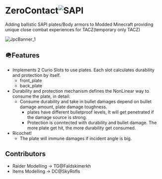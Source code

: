# ZeroContact![SAPI](https://github.com/user-attachments/assets/86bf9566-0ff9-4b73-876f-5745025e6659)
Adding ballistic SAPI plates/Body armors to Modded Minecraft providing unique close combat experiences for TACZ(temporary only TACZ)


![JpcBanner_1](https://github.com/user-attachments/assets/c643c721-7ca2-4b74-a3fc-14783b9ebd8b)

## 🪖Features
  - Implements 2 Curio Slots to use plates. Each slot calculates durability and protection by itself.
      - front_plate
      - back_plate
  - Durability and protection mechanism defines the NonLinear way to consume the plate, in detail:
      - Consume durability and take in bullet damages depend on bullet damage amount, plate damage toughness.
        - plates have different bulletproof levels, It will get penetrated if the damage source is strong.
        - Protection is conntected with durability and bullet damage. The more plate get hit, the more durability get consumed.
  - Ricochet!
      - The plate will immune damages if incident angle is big.
## Contributors
  - Raider Modelling -> TG@Faldskimerkh
  - Items Modelling -> DC@SkyRofls
